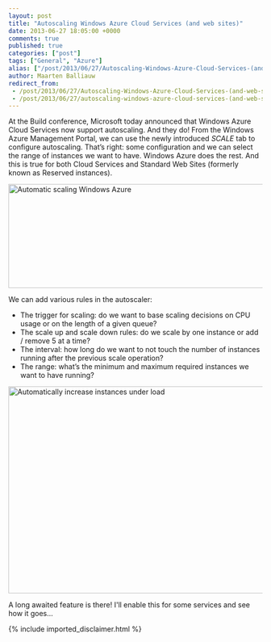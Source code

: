 ```yaml
---
layout: post
title: "Autoscaling Windows Azure Cloud Services (and web sites)"
date: 2013-06-27 18:05:00 +0000
comments: true
published: true
categories: ["post"]
tags: ["General", "Azure"]
alias: ["/post/2013/06/27/Autoscaling-Windows-Azure-Cloud-Services-(and-web-sites).aspx", "/post/2013/06/27/autoscaling-windows-azure-cloud-services-(and-web-sites).aspx"]
author: Maarten Balliauw
redirect_from:
 - /post/2013/06/27/Autoscaling-Windows-Azure-Cloud-Services-(and-web-sites).aspx.html
 - /post/2013/06/27/autoscaling-windows-azure-cloud-services-(and-web-sites).aspx.html
---
```

<p>At the Build conference, Microsoft today announced that Windows Azure Cloud Services now support autoscaling. And they do! From the Windows Azure Management Portal, we can use the newly introduced <em>SCALE</em> tab to configure autoscaling. That&rsquo;s right: some configuration and we can select the range of instances we want to have. Windows Azure does the rest. And this is true for both Cloud Services and Standard Web Sites (formerly known as Reserved instances).</p>
<p><a href="/images/image_292.png"><img style="background-image: none; float: none; padding-top: 0px; padding-left: 0px; margin: 5px auto 6px; display: block; padding-right: 0px; border: 0px;" title="Automatic scaling Windows Azure" src="/images/image_thumb_253.png" alt="Automatic scaling Windows Azure" width="640" height="206" border="0" /></a></p>
<p>We can add various rules in the autoscaler:</p>
<ul>
<li>The trigger for scaling: do we want to base scaling decisions on CPU usage or on the length of a given queue?</li>
<li>The scale up and scale down rules: do we scale by one instance or add / remove 5 at a time?</li>
<li>The interval: how long do we want to not touch the number of instances running after the previous scale operation?</li>
<li>The range: what&rsquo;s the minimum and maximum required instances we want to have running?</li>
</ul>
<p><a href="/images/image_293.png"><img style="background-image: none; float: none; padding-top: 0px; padding-left: 0px; margin: 5px auto; display: block; padding-right: 0px; border: 0px;" title="Automatically increase instances under load" src="/images/image_thumb_254.png" alt="Automatically increase instances under load" width="640" height="410" border="0" /></a></p>
<p>A long awaited feature is there! I'll enable this for some services and see how it goes...</p>
{% include imported_disclaimer.html %}
